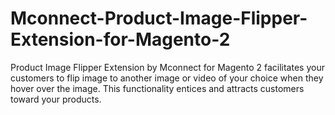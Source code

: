 # Mconnect-Product-Image-Flipper-Extension-for-Magento-2
Product Image Flipper Extension by Mconnect for Magento 2 facilitates your customers to flip image to another image or video of your choice when they hover over the image. This functionality entices and attracts customers toward your products.
